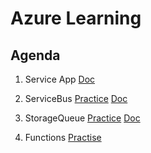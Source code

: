 # Azure Learning

## Agenda
1) Service App [Doc](https://github.com/telamar/AzureLearning/blob/main/docs/AZ-204_App_Service.pdf)

2) ServiceBus
[Practice](https://github.com/telamar/AzureLearning/blob/main/src/ServiceBus)
[Doc](https://github.com/telamar/AzureLearning/blob/main/docs/AZ-204_Messaging.pdf)

3) StorageQueue
[Practice](https://github.com/telamar/AzureLearning/blob/main/src/StorageQueue)
[Doc](https://github.com/telamar/AzureLearning/blob/main/docs/AZ-204_Messaging.pdf)

4) Functions
[Practise](https://github.com/telamar/AzureLearning/blob/main/src/Functions)
